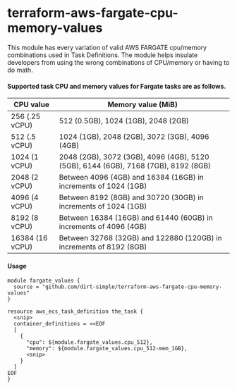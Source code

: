# terraform-aws-fargate-cpu-memory-values

This module has every variation of valid AWS FARGATE cpu/memory combinations used in Task Definitions. The module helps insulate developers from using the wrong combinations of CPU/memory or having to do math.

#### Supported task CPU and memory values for Fargate tasks are as follows.

| CPU value       | Memory value (MiB)                                                                 |
|-----------------|------------------------------------------------------------------------------------|
| 256 (.25 vCPU)  | 512 (0.5GB), 1024 (1GB), 2048 (2GB)                                                |
| 512 (.5 vCPU)   | 1024 (1GB), 2048 (2GB), 3072 (3GB), 4096 (4GB)                                     |
| 1024 (1 vCPU)   | 2048 (2GB), 3072 (3GB), 4096 (4GB), 5120 (5GB), 6144 (6GB), 7168 (7GB), 8192 (8GB) |
| 2048 (2 vCPU)   | Between 4096 (4GB) and 16384 (16GB) in increments of 1024 (1GB)                    |
| 4096 (4 vCPU)   | Between 8192 (8GB) and 30720 (30GB) in increments of 1024 (1GB)                    |
| 8192 (8 vCPU)   | Between 16384 (16GB) and 61440 (60GB) in increments of 4096 (4GB)                  |
| 16384 (16 vCPU) | Between 32768 (32GB) and 122880 (120GB) in increments of 8192 (8GB)                |

#### Usage
```
module fargate_values {
  source = "github.com/dirt-simple/terraform-aws-fargate-cpu-memory-values"
}

resource aws_ecs_task_definition the_task {
  <snip>
  container_definitions = <<EOF
  [
    {
      "cpu": ${module.fargate_values.cpu_512},
      "memory": ${module.fargate_values.cpu_512-mem_1GB},
      <snip>
    }
  ]
EOF
}
```
